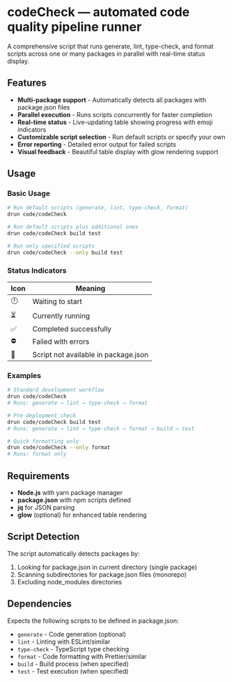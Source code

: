 # codeCheck — automated code quality pipeline runner

A comprehensive script that runs generate, lint, type-check, and format scripts across one or many packages in parallel with real-time status display.

## Features

- **Multi-package support** - Automatically detects all packages with package.json files
- **Parallel execution** - Runs scripts concurrently for faster completion
- **Real-time status** - Live-updating table showing progress with emoji indicators
- **Customizable script selection** - Run default scripts or specify your own
- **Error reporting** - Detailed error output for failed scripts
- **Visual feedback** - Beautiful table display with glow rendering support

## Usage

### Basic Usage
```bash
# Run default scripts (generate, lint, type-check, format)
drun code/codeCheck

# Run default scripts plus additional ones
drun code/codeCheck build test

# Run only specified scripts
drun code/codeCheck --only build test
```

### Status Indicators

| Icon | Meaning |
|------|---------|
| 🕛 | Waiting to start |
| ⏳ | Currently running |
| ✅ | Completed successfully |
| ⛔ | Failed with errors |
| 🔘 | Script not available in package.json |

### Examples

```bash
# Standard development workflow
drun code/codeCheck
# Runs: generate → lint → type-check → format

# Pre-deployment check
drun code/codeCheck build test
# Runs: generate → lint → type-check → format → build → test

# Quick formatting only
drun code/codeCheck --only format
# Runs: format only
```

## Requirements

- **Node.js** with yarn package manager
- **package.json** with npm scripts defined
- **jq** for JSON parsing
- **glow** (optional) for enhanced table rendering

## Script Detection

The script automatically detects packages by:
1. Looking for package.json in current directory (single package)
2. Scanning subdirectories for package.json files (monorepo)
3. Excluding node_modules directories

## Dependencies

Expects the following scripts to be defined in package.json:
- `generate` - Code generation (optional)
- `lint` - Linting with ESLint/similar
- `type-check` - TypeScript type checking
- `format` - Code formatting with Prettier/similar
- `build` - Build process (when specified)
- `test` - Test execution (when specified)

